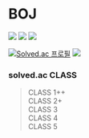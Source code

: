 # BOJ

<img src = "https://img.shields.io/badge/c++-%2300599C.svg?style=for-the-badge&logo=c%2B%2B&logoColor=white"/> <img src = "https://img.shields.io/badge/Visual%20Studio%20Code-0078d7.svg?style=for-the-badge&logo=visual-studio-code&logoColor=white"/> <img src = "https://img.shields.io/badge/mac%20os-000000?style=for-the-badge&logo=macos&logoColor=F0F0F0"/>

[![Solved.ac 프로필](http://mazassumnida.wtf/api/v2/generate_badge?boj=jaesang00)](https://solved.ac/jaesang00)
<img src="http://mazandi.herokuapp.com/api?handle=jaesang00&theme=warm"/>

### solved.ac CLASS
> CLASS 1++  
> CLASS 2+  
> CLASS 3  
> CLASS 4  
> CLASS 5  
